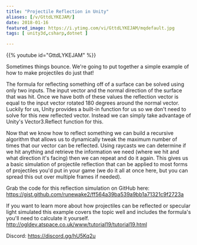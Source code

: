 ```yaml
---
title: "Projectile Reflection in Unity"
aliases: [/v/GttdLYKEJAM/]
date: 2018-01-16
featured_image: https://i.ytimg.com/vi/GttdLYKEJAM/mqdefault.jpg
tags: [ unity3d,csharp,dotnet ]

---
```


{{% youtube id="GttdLYKEJAM" %}}

Sometimes things bounce. We're going to put together a simple example of how to make projectiles do just that!

The formula for reflecting something off of a surface can be solved using only two inputs. The input vector and the normal direction of the surface that was hit. Once we have both of these values the reflection vector is equal to the input vector rotated 180 degrees around the normal vector. Luckily for us, Unity provides a built-in function for us so we don't need to solve for this new reflected vector. Instead we can simply take advantage of Unity's Vector3.Reflect function for this.

Now that we know how to reflect something we can build a recursive algorithm that allows us to dynamically tweak the maximum number of times that our vector can be reflected. Using raycasts we can determine if we hit anything and retrieve the information we need (where we hit and what direction it's facing) then we can repeat and do it again. This gives us a basic simulation of projectile reflection that can be applied to most forms of projectiles you'd put in your game (we do it all at once here, but you can spread this out over multiple frames if needed).

Grab the code for this reflection simulation on GitHub here: https://gist.github.com/runewake2/ff564a39ba539a9bb1a71321c9f2723a

If you want to learn more about how projectiles can be reflected or specular light simulated this example covers the topic well and includes the formula's you'll need to calculate it yourself. http://ogldev.atspace.co.uk/www/tutorial19/tutorial19.html

Discord: https://discord.gg/hU5Kq2u